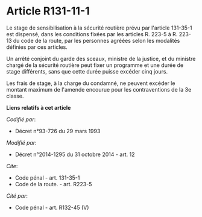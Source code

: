 # Article R131-11-1

Le stage de sensibilisation à la sécurité routière prévu par l'article 131-35-1 est dispensé, dans les conditions fixées par
les articles R. 223-5 à R. 223-13 du code de la route, par les personnes agréées selon les modalités définies par ces
articles. 

Un arrêté conjoint du garde des sceaux, ministre de la justice, et du   ministre chargé de la sécurité routière peut fixer un
programme et une durée de stage différents, sans que cette durée puisse excéder cinq jours. 

Les frais de stage, à la charge du condamné, ne peuvent excéder le montant maximum de l'amende encourue pour les
contraventions de la 3e classe.

**Liens relatifs à cet article**

_Codifié par_:

  - Décret n°93-726 du 29 mars 1993

_Modifié par_:

  - Décret n°2014-1295 du 31 octobre 2014 - art. 12

_Cite_:

  - Code pénal - art. 131-35-1
  - Code de la route. - art. R223-5

_Cité par_:

  - Code pénal - art. R132-45 (V)
